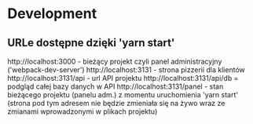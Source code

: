 # Development

## URLe dostępne dzięki 'yarn start'

http://localhost:3000 - bieżący projekt czyli panel administracyjny ('webpack-dev-server')
http://localhost:3131 - strona pizzerii dla klientów
http://localhost:3131/api - url API projektu
http://localhost:3131/api/db = podgląd całej bazy danych w API
http://localhost:3131/panel - stan bieżącego projektu (panelu adm.) z momentu uruchomienia 'yarn start' (strona pod tym adresem nie będzie zmieniała się na żywo wraz ze zmianami wprowadzonymi w plikach projektu)